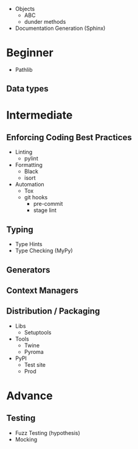 * Objects
	* ABC
	* dunder methods
* Documentation Generation (Sphinx)
# Beginner
* Pathlib
## Data types
# Intermediate
## Enforcing Coding Best Practices
* Linting
	* pylint
* Formatting
	* Black
	* isort
* Automation
	* Tox
	* git hooks
		* pre-commit
		* stage lint
## Typing
* Type Hints
* Type Checking (MyPy)

## Generators

## Context Managers

## Distribution / Packaging
* Libs
	* Setuptools
* Tools
	* Twine
	* Pyroma
* PyPI
	* Test site
	* Prod

# Advance
## Testing
* Fuzz Testing (hypothesis)
* Mocking 
<!--stackedit_data:
eyJoaXN0b3J5IjpbMTg1MjUxOTMzOSwtMTgyMzYwODA5NV19
-->